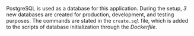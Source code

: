 PostgreSQL is used as a database for this application. During the setup, *3* new databases are created for production, development, and testing purposes. The commands are stated in the `create.sql` file, which is added to the scripts of database initialization through the *Dockerfile*.